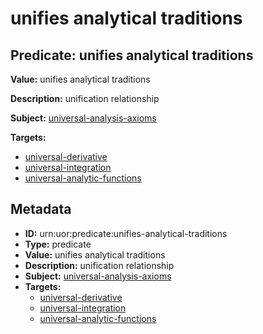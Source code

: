 # unifies analytical traditions

## Predicate: unifies analytical traditions

**Value:** unifies analytical traditions

**Description:** unification relationship

**Subject:** [universal-analysis-axioms](../Concepts/universal-analysis-axioms.md)

**Targets:**

- [universal-derivative](../Concepts/universal-derivative.md)
- [universal-integration](../Concepts/universal-integration.md)
- [universal-analytic-functions](../Concepts/universal-analytic-functions.md)

## Metadata

- **ID:** urn:uor:predicate:unifies-analytical-traditions
- **Type:** predicate
- **Value:** unifies analytical traditions
- **Description:** unification relationship
- **Subject:** [universal-analysis-axioms](../Concepts/universal-analysis-axioms.md)
- **Targets:**
  - [universal-derivative](../Concepts/universal-derivative.md)
  - [universal-integration](../Concepts/universal-integration.md)
  - [universal-analytic-functions](../Concepts/universal-analytic-functions.md)

